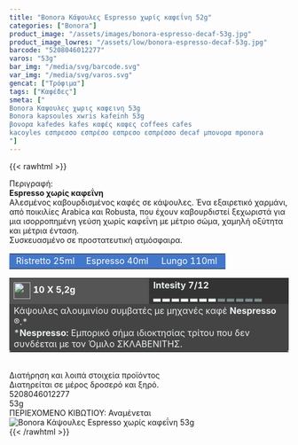 ```yaml
---
title: "Bonora Κάψουλες Espresso χωρίς καφεΐνη 52g"
categories: ["Bonora"]
product_image: "/assets/images/bonora-espresso-decaf-53g.jpg"
product_image_lowres: "/assets/low/bonora-espresso-decaf-53g.jpg"
barcode: "5208046012277"
varos: "53g"
bar_img: "/media/svg/barcode.svg"
var_img: "/media/svg/varos.svg"
gencat: ["Τρόφιμα"]
tags: ["Καφέδες"]
smeta: ["
Bonora Καψουλες χωρις καφεινη 53g
Bonora kapsoules xwris kafeinh 53g
βονορα kafedes kafes καφές καφες coffees cafes
kacoyles εσπρεσσο εσπρέσο εσπρεσο εσπρέσσο decaf μπονορα mponora
"]
---
```

{{< rawhtml >}}
<style>
    td {border-radius: 0 !important;}
</style>
<div class="sload67">
    <div class="product">
        <div id="sistatika">Περιγραφή:</div>
        <div class="alltext"><strong>Espresso χωρίς καφεΐνη<br></strong>Aλεσµένος καβουρδισµένος καφές σε κάψουλες. Ένα
            εξαιρετικό χαρµάνι, από ποικιλίες Arabica και Robusta, που έχουν καβουρδιστεί ξεχωριστά για µια ισορροπηµένη
            γεύση χωρίς καφεΐνη µε µέτριο σώµα, χαµηλή οξύτητα και µέτρια ένταση.<br>Συσκευασµένο σε προστατευτική
            ατµόσφαιρα.</div>
        <table style="border-collapse:collapse;width:100%" border="0" cellpadding="15px">
            <tbody>
                <tr>
                    <td style="width:32.95%;background-color:#4278cc;text-align:center;border-top-left-radius: 4px !important;"><span
                            style="color:#fff">Ristretto 25ml</span></td>
                    <td style="width:32.95%;text-align:center;background-color:#4278cc"><span
                            style="color:#fff">Espresso 40ml</span></td>
                    <td style="width:32.95%;text-align:center;background-color:#4278cc;border-top-right-radius: 4px !important"><span style="color:#fff">Lungo
                            110ml</span></td>
                </tr>
            </tbody>
        </table>
        <table style="border-collapse:collapse;width:100%" border="0" cellpadding="15px;">
            <tbody>
                <tr>
                    <td style="width:49.55%;background-color:#555;vertical-align:middle"><strong><span
                                style="color:#fff"><img style="margin-right:5px;vertical-align:middle"
                                    src="/media/icons/kaps.svg" width="30px" alt="">10 X 5,2g</span></strong></td>
                    <td style="width:49.65%;background-color:#333"><strong><span style="color:#ecf0f1">Intesity
                                7/12<br>▂ ▂ ▂ ▂ ▂ ▂ ▂<span style="color:#7e8c8d"> ▂ ▂ ▂ ▂ ▂</span></span></strong></td>
                </tr>
                <tr>
                    <td style="width:49.55%;background-color:#444;border-radius: 0 0 4px 4px !important;" colspan="2"><span style="color:#ecf0f1">Κάψουλες αλουμινίου συµβατές µε µηχανές καφέ <strong>Nespresso</strong> ®.*</span><br><span
                            style="color:#ecf0f1">*<strong>Nespresso:</strong> Εµπορικό σήµα ιδιοκτησίας τρίτου που δεv
                            συνδέεται µε τον Όµιλο ΣΚΛΑΒΕΝΙΤΗΣ.</span></td>
                </tr>
            </tbody>
        </table>
        <div>&nbsp;</div>
        <div id="loipa">Διατήρηση και λοιπά στοιχεία προϊόντος</div>
        <div class="alltext">Διατηρείται σε µέρος δροσερό και ξηρό.</div>
        <div id="barcode">
            <div id="barimage1"></div><span id="bartext">5208046012277</span>
        </div>
        <div id="varos">
            <div id="varosimage1"></div><span id="varostext">53g</span>
        </div>
        <div id="kivotio">ΠΕΡΙΕΧΟΜΕΝΟ ΚΙΒΩΤΙΟΥ: Αναμένεται</div>
        <div class="pimg"><img alt="Bonora Κάψουλες Espresso χωρίς καφεΐνη 53g"
                title="Bonora Κάψουλες Espresso χωρίς καφεΐνη 53g" src="/assets/images/bonora-espresso-decaf-53g.jpg">
        </div>
    </div>
</div>
{{< /rawhtml >}}